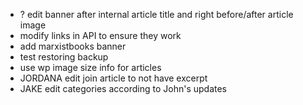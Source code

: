 * ? edit banner after internal article title and right before/after article image
* modify links in API to ensure they work
* add marxistbooks banner
* test restoring backup
* use wp image size info for articles
* JORDANA edit join article to not have excerpt
* JAKE edit categories according to John's updates
